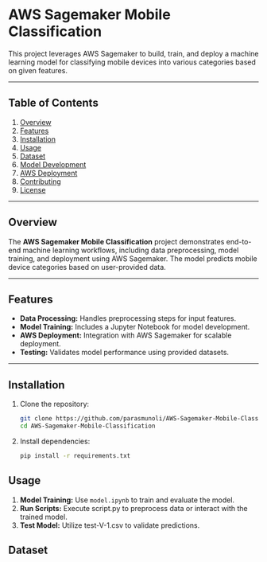 # AWS Sagemaker Mobile Classification

This project leverages AWS Sagemaker to build, train, and deploy a machine learning model for classifying mobile devices into various categories based on given features.

---

## Table of Contents

1. [Overview](#overview)  
2. [Features](#features)  
3. [Installation](#installation)  
4. [Usage](#usage)  
5. [Dataset](#dataset)  
6. [Model Development](#model-development)  
7. [AWS Deployment](#aws-deployment)  
8. [Contributing](#contributing)  
9. [License](#license)

---

## Overview

The **AWS Sagemaker Mobile Classification** project demonstrates end-to-end machine learning workflows, including data preprocessing, model training, and deployment using AWS Sagemaker. The model predicts mobile device categories based on user-provided data.

---

## Features

- **Data Processing:** Handles preprocessing steps for input features.  
- **Model Training:** Includes a Jupyter Notebook for model development.  
- **AWS Deployment:** Integration with AWS Sagemaker for scalable deployment.  
- **Testing:** Validates model performance using provided datasets.

---

## Installation

1. Clone the repository:
   ```bash
   git clone https://github.com/parasmunoli/AWS-Sagemaker-Mobile-Classification.git
   cd AWS-Sagemaker-Mobile-Classification

2. Install dependencies:  
   ```bash
   pip install -r requirements.txt

## Usage
1. **Model Training:** Use `model.ipynb` to train and evaluate the model.
2. **Run Scripts:** Execute script.py to preprocess data or interact with the trained model.
3. **Test Model:** Utilize test-V-1.csv to validate predictions.

## Dataset
